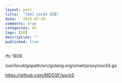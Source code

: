 ```yaml
---
layout: post
title:  "[GO] sock5 实现"
date:   2018-07-20
comments: true
categories: GO
tags: [GO]
description: ""
published: true
---
```


rfc 1928.

/usr/local/gopath/src/golang.org/x/net/proxy/sock5.go

https://github.com/MDGSF/sock5

